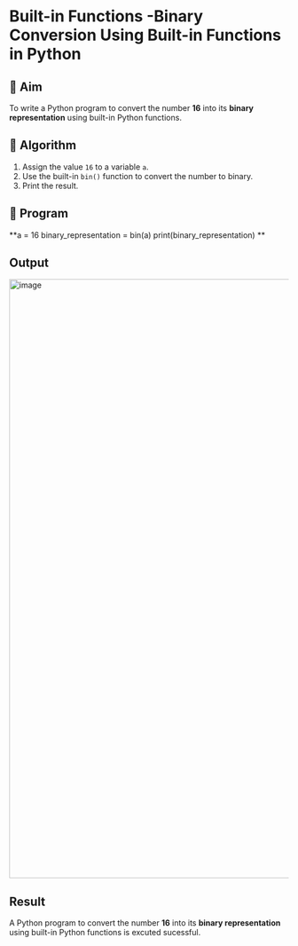 # Built-in Functions -Binary Conversion Using Built-in Functions in Python

## 🎯 Aim
To write a Python program to convert the number **16** into its **binary representation** using built-in Python functions.

## 🧠 Algorithm
1. Assign the value `16` to a variable `a`.
2. Use the built-in `bin()` function to convert the number to binary.
3. Print the result.

## 🧾 Program

**a = 16
binary_representation = bin(a)
print(binary_representation)
**


## Output

<img width="1920" height="1080" alt="image" src="https://github.com/user-attachments/assets/5bbb712c-05b4-4851-9517-deda9b7c1b16" />

## Result
A Python program to convert the number **16** into its **binary representation** using built-in Python functions is excuted sucessful.


